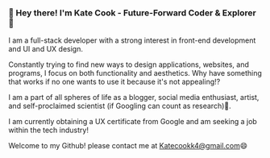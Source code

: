 ### 👋 Hey there! I'm Kate Cook - Future-Forward Coder & Explorer 🚀

I am a full-stack developer with a strong interest in front-end development and UI and UX design.

Constantly trying to find new ways to design applications, websites, and programs, I focus on both functionality and aesthetics. Why have something that works if no one wants to use it because it's not appealing!? 

I am a part of all spheres of life as a blogger, social media enthusiast, artist, and self-proclaimed scientist (if Googling can count as research)🔭. 

I am currently obtaining a UX certificate from Google and am seeking a job within the tech industry!

Welcome to my Github! please contact me at Katecookk4@gmail.com😄




<!--
**kcook10/kcook10** is a ✨ _special_ ✨ repository because its `README.md` (this file) appears on your GitHub profile.

Here are some ideas to get you started:

- 🔭 I’m currently working on ...
- 🌱 I’m currently learning ...
- 👯 I’m looking to collaborate on ...
- 🤔 I’m looking for help with ...
- 💬 Ask me about ...
- 📫 How to reach me: ...
- 😄 Pronouns: ...
- ⚡ Fun fact: ...
-->
